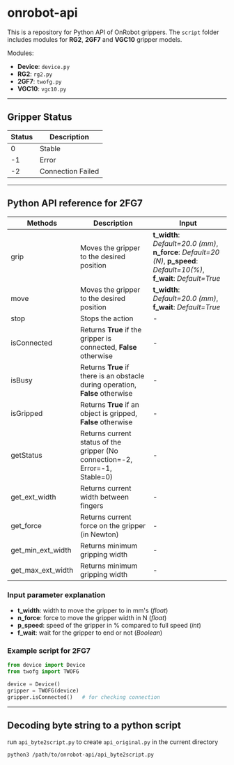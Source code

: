 # onrobot-api

This is a repository for Python API of OnRobot grippers. The `script` folder includes modules for **RG2**, **2GF7** and **VGC10** gripper models.

Modules:

- **Device**: `device.py`
- **RG2**: `rg2.py`
- **2GF7**: `twofg.py`
- **VGC10**: `vgc10.py`

---

## Gripper Status

|  Status | Description  |
|---|---|
| 0 | Stable |
| -1 | Error |
| -2 | Connection Failed  |

---

## Python API reference for **2FG7**

|  Methods | Description  |  Input |
|---|---|---|
| grip  | Moves the gripper to the desired position  | **t_width**: *Default=20.0 (mm)*, **n_force**: *Default=20 (N)*, **p_speed**: *Default=10(%)*, **f_wait**: *Default=True*  |
| move  | Moves the gripper to the desired position  | **t_width**: *Default=20.0 (mm)*, **f_wait**: *Default=True*|
| stop  | Stops the action  | - |
| isConnected  | Returns **True** if the gripper is connected, **False** otherwise  | - |
| isBusy  | Returns **True** if there is an obstacle during operation, **False** otherwise   | - |
| isGripped  | Returns **True** if an object is gripped, **False** otherwise   | - |
| getStatus  | Returns current status of the gripper (No connection=-2, Error=-1, Stable=0)  | - |
| get_ext_width  | Returns current width between fingers | - |
| get_force  | Returns current force on the gripper (in Newton) | - |
| get_min_ext_width  | Returns minimum gripping width  | - |
| get_max_ext_width  | Returns minimum gripping width  | - |

### **Input parameter explanation**

- **t_width**: width to move the gripper to in mm's (*float*)
- **n_force**: force to move the gripper width in N (*float*)
- **p_speed**: speed of the gripper in % compared to full speed (*int*)
- **f_wait**: wait for the gripper to end or not (*Boolean*)

### **Example script for 2FG7**

```python
from device import Device
from twofg import TWOFG

device = Device()
gripper = TWOFG(device)
gripper.isConnected()   # for checking connection
```

---

## Decoding byte string to a python script

run `api_byte2script.py` to create `api_original.py` in the current directory

```bash
python3 /path/to/onrobot-api/api_byte2script.py
```
